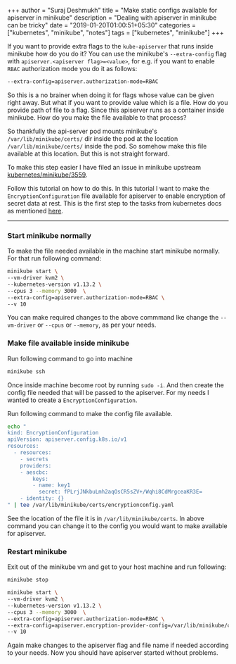 +++
author = "Suraj Deshmukh"
title = "Make static configs available for apiserver in minikube"
description = "Dealing with apiserver in minikube can be tricky"
date = "2019-01-20T01:00:51+05:30"
categories = ["kubernetes", "minikube", "notes"]
tags = ["kubernetes", "minikube"]
+++

If you want to provide extra flags to the `kube-apiserver` that runs inside minikube how do you do it? You can use the minikube's `--extra-config` flag with `apiserver.<apiserver flag>=<value>`, for e.g. if you want to enable `RBAC` authorization mode you do it as follows:

```bash
--extra-config=apiserver.authorization-mode=RBAC
```

So this is a no brainer when doing it for flags whose value can be given right away. But what if you want to provide value which is a file. How do you provide path of file to a flag. Since this apiserver runs as a container inside minikube. How do you make the file available to that process?

So thankfully the api-server pod mounts minikube's `/var/lib/minikube/certs/` dir inside the pod at the location `/var/lib/minikube/certs/` inside the pod. So somehow make this file available at this location. But this is not straight forward.

To make this step easier I have filed an issue in minikube upstream [kubernetes/minikube/3559](https://github.com/kubernetes/minikube/issues/3559).

Follow this tutorial on how to do this. In this tutorial I want to make the `EncryptionConfiguration` file available for apiserver to enable encryption of secret data at rest. This is the first step to the tasks from kubernetes docs as mentioned [here](https://kubernetes.io/docs/tasks/administer-cluster/encrypt-data/#configuration-and-determining-whether-encryption-at-rest-is-already-enabled).

---

### Start minikube normally

To make the file needed available in the machine start minikube normally. For that run following command:

```bash
minikube start \
--vm-driver kvm2 \
--kubernetes-version v1.13.2 \
--cpus 3 --memory 3000  \
--extra-config=apiserver.authorization-mode=RBAC \
--v 10
```

You can make required changes to the above commmand lke change the `--vm-driver` or `--cpus` or `--memory`, as per your needs.

### Make file available inside minikube

Run following command to go into machine

```bash
minikube ssh
```

Once inside machine become root by running `sudo -i`. And then create the config file needed that will be passed to the apiserver. For my needs I wanted to create a `EncryptionConfiguration`.

Run following command to make the config file available.

```bash
echo "
kind: EncryptionConfiguration
apiVersion: apiserver.config.k8s.io/v1
resources:
  - resources:
    - secrets
    providers:
    - aescbc:
        keys:
        - name: key1
          secret: fPLrjJNkbuLmh2aqOsCR5sZV+/Wqhi8CdMrgceaKR3E=
    - identity: {}
" | tee /var/lib/minikube/certs/encryptionconfig.yaml
```

See the location of the file it is in `/var/lib/minikube/certs`. In above command you can change it to the config you would want to make available for apiserver.

### Restart minikube

Exit out of the minikube vm and get to your host machine and run following:

```bash
minikube stop

minikube start \
--vm-driver kvm2 \
--kubernetes-version v1.13.2 \
--cpus 3 --memory 3000  \
--extra-config=apiserver.authorization-mode=RBAC \
--extra-config=apiserver.encryption-provider-config=/var/lib/minikube/certs/encryptionconfig.yaml \
--v 10
```

Again make changes to the apiserver flag and file name if needed according to your needs. Now you should have apiserver started without problems.
